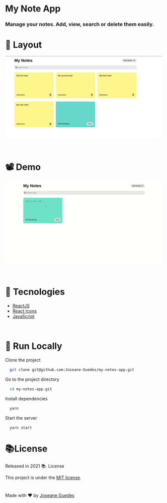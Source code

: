 # My Note App

### Manage your notes. Add, view, search or delete them easily.

# 🎨 Layout

<div align="center">
  <p align="center">
    <img src="./.github/demo.jpg" alt="Worldtrip picture">
  </p>
</div>

<br>

# 📽️ Demo

<div align="center">
  <p align="center">
    <img src="./.github/mynotes.gif" alt="Worldtrip demo">
  </p>
</div>

<br>

# 🚀  Tecnologies

- [ReactJS](https://reactjs.org/)
- [React Icons](https://react-icons.github.io/react-icons/)
- [JavaScript](https://www.typescriptlang.org/)
<br>

# 🔧 Run Locally

Clone the project

```bash
  git clone git@github.com:Joseane-Guedes/my-notes-app.git
```

Go to the project directory

```bash
  cd my-notes-app.git
```

Install dependencies

```bash
  yarn
```

Start the server

```bash
  yarn start
```

# 📚​License

Released in 2021 📚​. License

This project is under the [MIT license](./LICENSE).

#

<!-- <p align="center">
   <b> &#60;/&#62; by <a href="https://www.linkedin.com/in/joseane-guedes/">Joseane Guedes</a></b>
</p> -->

Made with  ❤️ by [Joseane Guedes ](https://github.com/Joseane-Guedes) 
